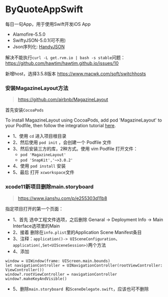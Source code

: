 # ByQuoteAppSwift
每日一句App，用于使用Swift开发iOS App


 - Alamofire-5.5.0
 - SwiftyJSON-5.0.1(可不用)
 - Json序列化: [HandyJSON](https://github.com/alibaba/HandyJSON)


解决不能执行`curl -L get.rvm.io | bash -s stable`问题：
https://github.com/hawtim/hawtim.github.io/issues/10

新增host，选择3.5.8版本
https://www.macwk.com/soft/switchhosts

### 安装MagazineLayout方法
> https://github.com/airbnb/MagazineLayout

首先安装`CocoaPods`

To install MagazineLayout using CocoaPods, add pod 'MagazineLayout' to your Podfile, then follow the integration tutorial [here](https://guides.cocoapods.org/using/using-cocoapods.html).

 - 1、使用 `cd` 进入项目根目录
 - 2、然后使用 `pod init` ，会创建一个 Podfile 文件
 - 3、然后安装三方的库，2种方式。使用 vim Podfile 打开文件：
	- `pod 'MagazineLayout'`
	- `pod 'SnapKit','~>3.0.2'`
 - 4、使用 `pod install` 安装
 - 5、最后 打开 `xcworkspace`文件

### xcode11新项目删除main.storyboard
> https://www.jianshu.com/p/e255303d11b8

指定项目打开的第一个页面：

 - 1、首先 选中工程文件选项，之后删除 Genaral -> Deployment Info -> Main Interface选项里的Main
 - 2、接着 删除在`info.plist`里的Application Scene Manifest条目
 - 3、注释：`application()-> UISceneConfiguration`、`application(,Set<UISceneSession>)`两个方法
 - 4、添加
```
window = UIWindow(frame: UIScreen.main.bounds)
let navigationController = UINavigationController(rootViewController: ViewController())
window?.rootViewController = navigationController
window?.makeKeyAndVisible()
```
 - 5、删除`main.storyboard `和`SceneDelegate.swift`，应该也可不删除





















 

